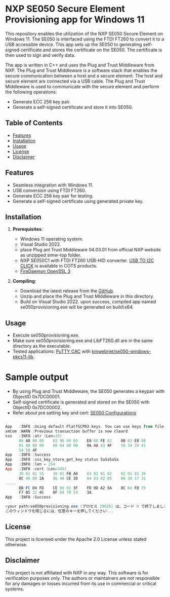 # NXP SE050 Secure Element Provisioning app for Windows 11

This repository enables the utilization of the NXP SE050 Secure Element on Windows 11. The SE050 is interfaced using the FTDI FT260 to convert it to a USB accessible device. This app sets up the SE050 to generating self-signed certificate and stores the certificate on the SE050. The certificate is then used to sign and verify data.

The app is written in C++ and uses the Plug and Trust Middleware from NXP. The Plug and Trust Middleware is a software stack that enables the secure communication between a host and a secure element. The host and secure element are connected via a USB cable. The Plug and Trust Middleware is used to communicate with the secure element and perform the following operations:

- Generate ECC 256 key pair.
- Generate a self-signed certificate and store it into SE050.

## Table of Contents
- [Features](#features)
- [Installation](#installation)
- [Usage](#usage)
- [License](#license)
- [Disclaimer](#disclaimer)

## Features

- Seamless integration with Windows 11.
- USB conversion using FTDI FT260.
- Generate ECC 256 key pair for testing.
- Generate a self-signed certificate using generated private key.

## Installation

1. **Prerequisites**:
    - Windows 11 operating system.
    - Visual Studio 2022.
    - place Plug ant Trust Middleware 04.03.01 from official NXP website as unzipped simw-top folder.
    - NXP SE050C1 with FTDI FT260 USB-HID converter. [USB TO I2C CLICK](https://www.mikroe.com/usb-to-i2c-click) is available in COTS products.
    - [FireDaemon OpenSSL 3](https://download.firedaemon.com/FireDaemon-OpenSSL/FireDaemon-OpenSSL-x64-3.1.2.exe)

2. **Compiling**:
    - Download the latest release from the [GitHub](https://github.com/kmwebnet/se050-windows-provisioning-app).
    - Unzip and place the Plug and Trust MIddleware in this directory.
    - Build on Visual Studio 2022. upon success, compiled app named se050provisioning.exe will be generated on build\x64.
    
## Usage

- Execute se050provisioning.exe.
- Make sure se050provisioning.exe and LibFT260.dll are in the same directory as the executable.
- Tested applications: [PuTTY CAC](github.com/NoMoreFood/putty-cac/releases) with [kmwebnet/se050-windows-pkcs11-lib](https://github.com/kmwebnet/se050-windows-pkcs11-lib).

# Sample output

- By using Plug and Trust Middleware, the SE050 generates a keypair with ObjectID 0x7DC00001.
- Self-signed certificate is generated and stored on the SE050 with ObjectID 0x7DC00002.
- Refer about pre setting key and cert: [SE050 Configurations](https://www.nxp.jp/docs/en/application-note/AN12436.pdf)

```powershell

App   :INFO :Using default PlatfSCP03 keys. You can use keys from file using ENV=EX_SSS_BOOT_SCP03_PATH
smCom :WARN :Previous transaction buffer is now cleard
sss   :INFO :atr (Len=35)
      00 A0 00 00    03 96 04 03    E8 00 FE 02    0B 03 E8 08
      01 00 00 00    00 64 00 00    0A 4A 43 4F    50 34 20 41
      54 50 4F
App   :INFO :Success
App   :INFO :sss_key_store_get_key status 5a5a5a5a
App   :INFO :len = 254
App   :INFO :cert (Len=345)
      30 82 01 55    30 81 FB A0    03 02 01 02    02 01 01 30
      0C 06 08 2A    86 48 CE 3D    04 03 02 05    00 30 17 31
.....
      DB FC D4 FD    CE 96 01 3F    FD 9D A2 5A    8C 64 F8 79
      F7 B5 22 4C    0F 04 70 24    3A
App   :INFO :Success

<your path>se050provisioning.exe (プロセス 20628) は、コード 0 で終了しました。
このウィンドウを閉じるには、任意のキーを押してください...

```

## License
This project is licensed under the Apache 2.0 License unless stated otherwise.

## Disclaimer
This project is not affiliated with NXP in any way. This software is for verification purposes only. The authors or maintainers are not responsible for any damages or losses incurred from its use in commercial or critical systems.
